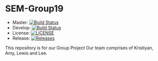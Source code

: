 # SEM-Group19

- Master: [![Build Status](https://travis-ci.com/lewiswatson55/SEM-Group19.svg?branch=master)](https://travis-ci.com/lewiswatson55/SEM-Group19)
- Develop: [![Build Status](https://travis-ci.com/lewiswatson55/SEM-Group19.svg?branch=develop)](https://travis-ci.com/lewiswatson55/SEM-Group19)
- License: [![LICENSE](https://img.shields.io/github/license/lewiswatson55/SEM-Group19.svg?style=flat-square)](https://github.com/lewiswatson55/SEM-Group19/blob/master/LICENSE)
- Release: [![Releases](https://img.shields.io/github/release/lewiswatson55/SEM-Group19/all.svg?style=flat-square)](https://github.com/lewiswatson55/SEM-Group19/releases)

This repository is for our Group Project
Our team comprises of Kristiyan, Amy, Lewis and Lee. 
